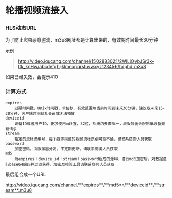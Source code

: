 # 轮播视频流接入

### HLS动态URL

为了防止爬虫恶意盗流，m3u8网址都是计算出来的，有效期时间最长30分钟

示例

> http://video.iqucang.com/channel/1502883021/2WILiOybJSr3k-ltk_knHw/abcdefghijklmnopqrstuvwxyz123456/hdphd.m3u8

如果已经失效，会提示410

### 计算方式
```
expires
    过期时间戳，Unix时间戳，单位秒，有效范围为当前时间到未来30分钟，建议取未来15-20分钟，客户端时间错乱会造成无法播放
deviceid
    设备ID或者用户ID，要求使用md5值，32位，系统内要求唯一，流服务器会限制单设备频繁请求
stream
    指定的流标识编号，每个媒体渠道的视频流标识别可能不通，请联系商务人员获取
password
    加密密码，由服务器分发，不定期更新。请联系商务人员获取
md5
    为expires＋device_id＋stream＋password组成的源串，进行md5加密后，对数据进行base64编码并过滤获得。加密及校验工具请联系商务人员获取
```

最后组合成一个URL

http://video.iqucang.com/channel/**expires**/**md5**/**deviceid**/**stream**.m3u8





